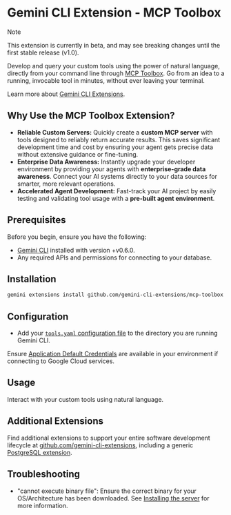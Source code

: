 # Gemini CLI Extension - MCP Toolbox

> [!NOTE]
> This extension is currently in beta, and may see breaking changes until the first stable release (v1.0).

Develop and query your custom tools using the power of natural language, directly
from your command line through [MCP
Toolbox](https://github.com/googleapis/genai-toolbox). Go from an idea to a
running, invocable tool in minutes, without ever leaving your terminal.

Learn more about [Gemini CLI Extensions](https://github.com/google-gemini/gemini-cli/blob/main/docs/extension.md).

## Why Use the MCP Toolbox Extension?

* **Reliable Custom Servers:** Quickly create a **custom MCP server** with tools designed to reliably return accurate results. This saves significant development time and cost by ensuring your agent gets precise data without extensive guidance or fine-tuning.
* **Enterprise Data Awareness:** Instantly upgrade your developer environment by providing your agents with **enterprise-grade data awareness**. Connect your AI systems directly to your data sources for smarter, more relevant operations.
* **Accelerated Agent Development:** Fast-track your AI project by easily testing and validating tool usage with a **pre-built agent environment**. 

## Prerequisites

Before you begin, ensure you have the following:

*   [Gemini CLI](https://github.com/google-gemini/gemini-cli) installed with version +v0.6.0.
*   Any required APIs and permissions for connecting to your database.

## Installation

```bash
gemini extensions install github.com/gemini-cli-extensions/mcp-toolbox
```

## Configuration

* Add your [`tools.yaml` configuration file](https://googleapis.github.io/genai-toolbox/getting-started/configure/) to the directory you
are running Gemini CLI.

Ensure [Application Default Credentials](https://cloud.google.com/docs/authentication/gcloud) are available in your environment if connecting to Google Cloud services.

## Usage

Interact with your custom tools using natural language.

## Additional Extensions

Find additional extensions to support your entire software development lifecycle at [github.com/gemini-cli-extensions](https://github.com/gemini-cli-extensions), including a generic [PostgreSQL extension](https://github.com/gemini-cli-extensions/postgres).

## Troubleshooting

* "cannot execute binary file": Ensure the correct binary for your OS/Architecture has been downloaded. See [Installing the server](https://googleapis.github.io/genai-toolbox/getting-started/introduction/#installing-the-server) for more information.
